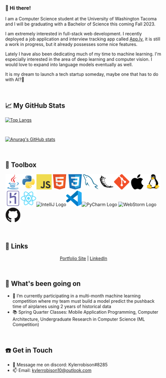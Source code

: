 ### 👋 Hi there!

<!-- Intro -->

I am a Computer Science student at the University of Washington Tacoma and I will be graduating with a Bachelor of Science this coming Fall 2023.

I am extremely interested in full-stack web development. I recently deployed a job application and interview tracking app called <a href="https://applyapp.herokuapp.com/" target="_blank">App.ly</a>, it is still a work in progress, but it already possesses some nice features.

Lately I have also been dedicating much of my time to machine learning. I'm especially interested in the area of deep learning and computer vision. I would love to expand into language models eventually as well. 

It is my dream to launch a tech startup someday, maybe one that has to do with AI?🤔

<br>

<!-- stats -->
## &#x1f4c8; My GitHub Stats

[![Top Langs](https://github-readme-stats.vercel.app/api/top-langs/?username=krobison10&layout=compactcss&theme=onedark)](https://github.com/anuraghazra/github-readme-stats)

<br>

[![Anurag's GitHub stats](https://github-readme-stats.vercel.app/api?username=krobison10&theme=onedark)](https://github.com/anuraghazra/github-readme-stats)

<br>

🧰 Toolbox
---

<img src="https://github.com/devicons/devicon/blob/master/icons/java/java-original.svg" alt="Java Logo" width="50" height="50"/><img src="https://github.com/devicons/devicon/blob/master/icons/python/python-original.svg" alt="Python Logo" width="50" height="50"/><img src="https://github.com/devicons/devicon/blob/master/icons/javascript/javascript-original.svg" alt="JavaScript Logo" width="50" height="50"/><img src="https://github.com/devicons/devicon/blob/master/icons/html5/html5-original.svg" alt="HTML5 Logo" width="50" height="50"/><img src="https://github.com/devicons/devicon/blob/master/icons/css3/css3-original.svg" alt="CSS3 Logo" width="50" height="50"/><img src="https://github.com/devicons/devicon/blob/master/icons/mysql/mysql-original.svg" alt="MySQL Logo" width="50" height="50"/><img src="https://github.com/devicons/devicon/blob/master/icons/flask/flask-original.svg" alt="Flask Logo" width="50" height="50"/><img src="https://github.com/devicons/devicon/blob/master/icons/git/git-original.svg" alt="Git Logo" width="50" height="50"/><img src="https://github.com/devicons/devicon/blob/master/icons/apple/apple-original.svg" alt="macOS Logo" width="50" height="50"/><img src="https://github.com/devicons/devicon/blob/master/icons/linux/linux-original.svg" alt="Linux Logo" width="50" height="50"/><img src="https://github.com/devicons/devicon/blob/master/icons/heroku/heroku-original.svg" alt="Heroku Logo" width="50" height="50"/><img src="https://github.com/devicons/devicon/blob/master/icons/react/react-original.svg" alt="React Logo" width="50" height="50"/><img src="https://camo.githubusercontent.com/042d62bcea43528c29c61659fc61de87e320a368926ac7bf7d6689feb009291d/68747470733a2f2f63646e2e737667706f726e2e636f6d2f6c6f676f732f696e74656c6c696a2d696465612e737667" alt="IntelliJ Logo" width="50" height="50"/><img src="https://github.com/devicons/devicon/blob/master/icons/vscode/vscode-original.svg" alt="VS Code Logo" width="50" height="50"/><img src="https://upload.wikimedia.org/wikipedia/commons/1/1d/PyCharm_Icon.svg" alt="PyCharm Logo" width="50" height="50"/>
<img src="https://upload.wikimedia.org/wikipedia/commons/c/c0/WebStorm_Icon.svg" alt="WebStorm Logo" width="50" height="50"/><img src="https://github.com/devicons/devicon/blob/master/icons/github/github-original.svg" alt="GitHub Logo" width="50" height="50"/>

<br> 

🔗 Links
---
<p align = "center">
  <a href = "https://krobison10.github.io/">Portfolio Site</a> |
  <a href = "https://www.linkedin.com/in/kyler-robison/">LinkedIn</a>
</p>

<br>

🧐 What's been going on
---
- 🔭 I’m currently participating in a multi-month machine learning competition where my team must build a model predict the pushback time of airplanes using 2 years of historical data
- 📚 Spring Quarter Classes: Mobile Application Programming, Computer Architecture, Undergraduate Research in Computer Science (ML Competition)

<br>

☎️ Get in Touch
---
- 💬 Message me on discord: Kylerrobison#8285
- 📫 Email: kylerrobison10@outlook.com

<br>
